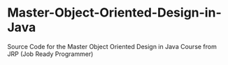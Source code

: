# Master-Object-Oriented-Design-in-Java
Source Code for the Master Object Oriented Design in Java Course from JRP (Job Ready Programmer)
